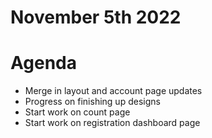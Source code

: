 # November 5th 2022

# Agenda
- Merge in layout and account page updates
- Progress on finishing up designs
- Start work on count page
- Start work on registration dashboard page